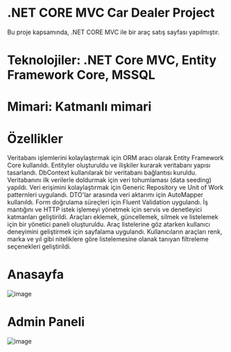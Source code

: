 # .NET CORE MVC Car Dealer Project
Bu proje kapsamında, .NET CORE MVC ile bir araç satış sayfası yapılmıştır.

# Teknolojiler: .NET Core MVC, Entity Framework Core, MSSQL

# Mimari: Katmanlı mimari

# Özellikler
Veritabanı işlemlerini kolaylaştırmak için ORM aracı olarak Entity Framework Core kullanıldı.
Entityler oluşturuldu ve ilişkiler kurarak veritabanı yapısı tasarlandı.
DbContext kullanılarak bir veritabanı bağlantısı kuruldu.
Veritabanını ilk verilerle doldurmak için veri tohumlaması (data seeding) yapıldı.
Veri erişimini kolaylaştırmak için Generic Repository ve Unit of Work patternleri uygulandı.
DTO'lar arasında veri aktarımı için AutoMapper kullanıldı.
Form doğrulama süreçleri için Fluent Validation uygulandı.
İş mantığını ve HTTP istek işlemeyi yönetmek için servis ve denetleyici katmanları geliştirildi.
Araçları eklemek, güncellemek, silmek ve listelemek için bir yönetici paneli oluşturuldu.
Araç listelerine göz atarken kullanıcı deneyimini geliştirmek için sayfalama uygulandı.
Kullanıcıların araçları renk, marka ve yıl gibi niteliklere göre listelemesine olanak tanıyan filtreleme seçenekleri geliştirildi.


# Anasayfa
![image](https://github.com/user-attachments/assets/e5ff1e40-300c-4ec9-a4e8-ddb0f0fdcedf)

# Admin Paneli
![image](https://github.com/user-attachments/assets/53328685-80e6-4983-bfc2-8fb5211bc63a)


